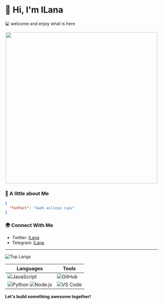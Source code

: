 # 👋 Hi, I'm lLana  
💻 welcome and enjoy what is here

<p align="center">
  <img src="https://imgur.com/a/No4AII3" width="500px">
</p>


### 🚀 A little about Me
```json
{
  "funFact": "Gweh aslinya cupu"
}
```

### 🌍 Connect With Me  
- Twitter: [lLana](https://twitter.com/triski_m)  
- Telegram: [lLana](https://t.me/jeruknipis69)  


---

![Top Langs](https://github-readme-stats.vercel.app/api/top-langs/?username=0x-Disciple&layout=compact&theme=tokyonight)


| Languages | Tools |
|-----------|-----------|
| ![JavaScript](https://img.shields.io/badge/JavaScript-F7DF1E?style=for-the-badge&logo=javascript&logoColor=black) | ![GitHub](https://img.shields.io/badge/GitHub-100000?style=for-the-badge&logo=github&logoColor=white) |
| ![Python](https://img.shields.io/badge/Python-3776AB?style=for-the-badge&logo=python&logoColor=white) ![Node.js](https://img.shields.io/badge/Node.js-43853D?style=for-the-badge&logo=node.js&logoColor=white) | ![VS Code](https://img.shields.io/badge/VS%20Code-0078D4?style=for-the-badge&logo=visual%20studio%20code&logoColor=white) |


**Let's build something awesome together!**